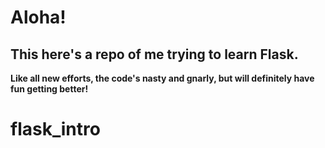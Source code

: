 # Aloha!

## This here's a repo of me trying to learn Flask.  

**Like all new efforts, the code's nasty and gnarly, but will definitely have fun getting better!**
# flask_intro
